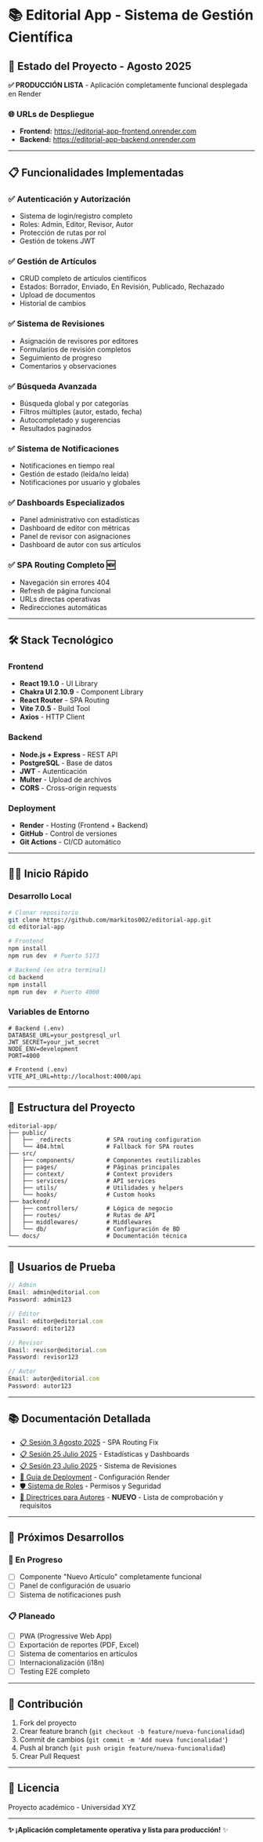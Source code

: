 # 📚 Editorial App - Sistema de Gestión Científica

## 🚀 Estado del Proyecto - Agosto 2025

**✅ PRODUCCIÓN LISTA** - Aplicación completamente funcional desplegada en Render

### 🌐 URLs de Despliegue
- **Frontend:** https://editorial-app-frontend.onrender.com
- **Backend:** https://editorial-app-backend.onrender.com

---

## 📋 Funcionalidades Implementadas

### ✅ **Autenticación y Autorización**
- Sistema de login/registro completo
- Roles: Admin, Editor, Revisor, Autor
- Protección de rutas por rol
- Gestión de tokens JWT

### ✅ **Gestión de Artículos**
- CRUD completo de artículos científicos
- Estados: Borrador, Enviado, En Revisión, Publicado, Rechazado
- Upload de documentos
- Historial de cambios

### ✅ **Sistema de Revisiones**
- Asignación de revisores por editores
- Formularios de revisión completos
- Seguimiento de progreso
- Comentarios y observaciones

### ✅ **Búsqueda Avanzada**
- Búsqueda global y por categorías
- Filtros múltiples (autor, estado, fecha)
- Autocompletado y sugerencias
- Resultados paginados

### ✅ **Sistema de Notificaciones**
- Notificaciones en tiempo real
- Gestión de estado (leída/no leída)
- Notificaciones por usuario y globales

### ✅ **Dashboards Especializados**
- Panel administrativo con estadísticas
- Dashboard de editor con métricas
- Panel de revisor con asignaciones
- Dashboard de autor con sus artículos

### ✅ **SPA Routing Completo** 🆕
- Navegación sin errores 404
- Refresh de página funcional
- URLs directas operativas
- Redirecciones automáticas

---

## 🛠️ Stack Tecnológico

### Frontend
- **React 19.1.0** - UI Library
- **Chakra UI 2.10.9** - Component Library
- **React Router** - SPA Routing
- **Vite 7.0.5** - Build Tool
- **Axios** - HTTP Client

### Backend
- **Node.js + Express** - REST API
- **PostgreSQL** - Base de datos
- **JWT** - Autenticación
- **Multer** - Upload de archivos
- **CORS** - Cross-origin requests

### Deployment
- **Render** - Hosting (Frontend + Backend)
- **GitHub** - Control de versiones
- **Git Actions** - CI/CD automático

---

## 🏃‍♂️ Inicio Rápido

### Desarrollo Local

```bash
# Clonar repositorio
git clone https://github.com/markitos002/editorial-app.git
cd editorial-app

# Frontend
npm install
npm run dev  # Puerto 5173

# Backend (en otra terminal)
cd backend
npm install
npm run dev  # Puerto 4000
```

### Variables de Entorno
```env
# Backend (.env)
DATABASE_URL=your_postgresql_url
JWT_SECRET=your_jwt_secret
NODE_ENV=development
PORT=4000

# Frontend (.env)
VITE_API_URL=http://localhost:4000/api
```

---

## 📁 Estructura del Proyecto

```
editorial-app/
├── public/
│   ├── _redirects          # SPA routing configuration
│   └── 404.html            # Fallback for SPA routes
├── src/
│   ├── components/         # Componentes reutilizables
│   ├── pages/              # Páginas principales
│   ├── context/            # Context providers
│   ├── services/           # API services
│   ├── utils/              # Utilidades y helpers
│   └── hooks/              # Custom hooks
├── backend/
│   ├── controllers/        # Lógica de negocio
│   ├── routes/             # Rutas de API
│   ├── middlewares/        # Middlewares
│   └── db/                 # Configuración de BD
└── docs/                   # Documentación técnica
```

---

## 🔐 Usuarios de Prueba

```javascript
// Admin
Email: admin@editorial.com
Password: admin123

// Editor  
Email: editor@editorial.com
Password: editor123

// Revisor
Email: revisor@editorial.com  
Password: revisor123

// Autor
Email: autor@editorial.com
Password: autor123
```

---

## 📚 Documentación Detallada

- [📋 Sesión 3 Agosto 2025](./DOCUMENTACION_SESION_03_AGOSTO_2025.md) - SPA Routing Fix
- [📋 Sesión 25 Julio 2025](./DOCUMENTACION_SESION_25_JULIO_2025.md) - Estadísticas y Dashboards
- [📋 Sesión 23 Julio 2025](./DOCUMENTACION_SESION_23_JULIO_2025.md) - Sistema de Revisiones
- [🔧 Guía de Deployment](./DOCUMENTACION_DESPLIEGUE_RENDER.md) - Configuración Render
- [🛡️ Sistema de Roles](./DOCUMENTACION_RESTRICCION_ROLES.md) - Permisos y Seguridad
- [📝 Directrices para Autores](./DIRECTRICES_AUTORES.md) - **NUEVO** - Lista de comprobación y requisitos

---

## 🎯 Próximos Desarrollos

### 🔄 En Progreso
- [ ] Componente "Nuevo Artículo" completamente funcional
- [ ] Panel de configuración de usuario
- [ ] Sistema de notificaciones push

### 📋 Planeado
- [ ] PWA (Progressive Web App)
- [ ] Exportación de reportes (PDF, Excel)
- [ ] Sistema de comentarios en artículos
- [ ] Internacionalización (i18n)
- [ ] Testing E2E completo

---

## 🤝 Contribución

1. Fork del proyecto
2. Crear feature branch (`git checkout -b feature/nueva-funcionalidad`)
3. Commit de cambios (`git commit -m 'Add nueva funcionalidad'`)
4. Push al branch (`git push origin feature/nueva-funcionalidad`)
5. Crear Pull Request

---

## 📄 Licencia

Proyecto académico - Universidad XYZ

---

**✨ ¡Aplicación completamente operativa y lista para producción!** ✨
